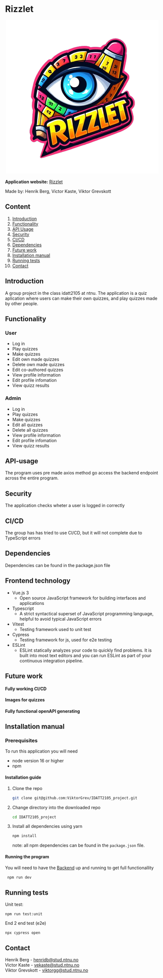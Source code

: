 # Rizzlet

<p align="center">
  <img src="./src/assets/rizzletRpng.png" width="500">
</p>

**Application website:** [Rizzlet](rizzlet.no)

Made by: Henrik Berg, Victor Kaste, Viktor Grevskott


## Content

1. [Introduction](#introduction)
2. [Functionality](#functionality)
3. [API Usage](#api-usage)
4. [Security](#security)
5. [CI/CD](#cicd)
6. [Dependencies](#dependencies)
7. [Future work](#future-work)
8. [Installation manual](#installation-manual)
9. [Running tests](#running-tests)
10. [Contact](#contact)

## Introduction

A group project in the class idatt2105 at ntnu. The application is a quiz aplication where users can make their own quizzes, and play quizzes made by other people. 

## Functionality

### User

- Log in
- Play quizzes
- Make quizzes
- Edit own made quizzes
- Delete own made quizzes
- Edit co-authored quizzes
- View profile information
- Edit profile infomation
- View quizz results

### Admin

- Log in
- Play quizzes
- Make quizzes
- Edit all quizzes
- Delete all quizzes
- View profile information
- Edit profile infomation
- View quizz results

## API-usage
The program uses pre made axios method go access the backend endpoint across the entire program.

## Security
The application checks wheter a user is logged in correctly

## CI/CD
The group has has tried to use CI/CD, but it will not complete due to TypeScript errors

## Dependencies

Dependencies can be found in the package.json file

## Frontend technology

- Vue.js 3
  - Open source JavaScript framework for building interfaces and applications
- Typescript
  - A strict syntactical superset of JavaScript programming language, helpful to avoid typical JavaScript errors
- Vitest
  - Testing framework used to unit test
- Cypress
  - Testing framework for js, used for e2e testing
- ESLint
  - ESLint statically analyzes your code to quickly find problems. It is built into most text editors and you can run ESLint as part of your continuous integration pipeline.

## Future work

#### Fully working CI/CD

#### Images for quizzes

#### Fully functional openAPI generating



## Installation manual
### Prerequisites

To run this application you will need

- node version 16 or higher
- npm

#### Installation guide

1. Clone the repo
   ```sh
   git clone git@github.com:ViktorGrev/IDATT2105_project.git
   ```
2. Change directory into the downloaded repo
   ```sh
   cd IDATT2105_project
   ```
3. Install all dependencies using yarn

   ```sh
   npm install
   ```

   note: all npm dependencies can be found in the `package.json` file.

#### Running the program
You will need to have the [Backend](https://github.com/ViktorGrev/IDATT2105_backend) up and running to get full functionallity
  ```sh
   npm run dev
   ```

## Running tests

Unit test:

```
npm run test:unit
```

End 2 end test (e2e)
```
npx cypress open
```

## Contact

Henrik Berg - henridb@stud.ntnu.no \
Victor Kaste - vekaste@stud.ntnu.no \
Viktor Grevskott - viktorgg@stud.ntnu.no

